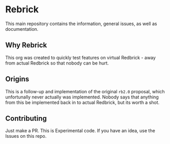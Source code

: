 Rebrick
=======

This main repository contains the information, general issues, as well as
documentation.

## Why Rebrick
This org was created to quickly test features on virtual Redbrick - away from
actual Redbrick so that nobody can be hurt.  

## Origins
This is a follow-up and implementation of the original `rb2.0` proposal, which
unfortunally never actually was implemented. Nobody says that anything from this
be implemented back in to actual Redbrick, but its worth a shot.

## Contributing
Just make a PR. This is Experimental code. If you have an idea, use the Issues
on this repo.
